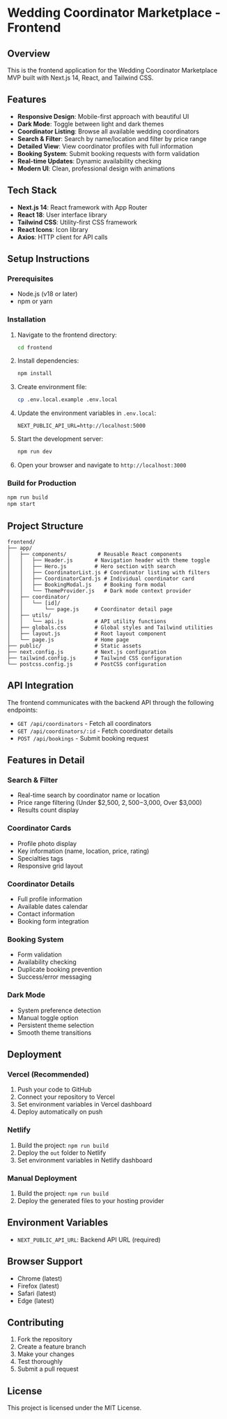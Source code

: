 # Wedding Coordinator Marketplace - Frontend

## Overview

This is the frontend application for the Wedding Coordinator Marketplace MVP built with Next.js 14, React, and Tailwind CSS.

## Features

- **Responsive Design**: Mobile-first approach with beautiful UI
- **Dark Mode**: Toggle between light and dark themes
- **Coordinator Listing**: Browse all available wedding coordinators
- **Search & Filter**: Search by name/location and filter by price range
- **Detailed View**: View coordinator profiles with full information
- **Booking System**: Submit booking requests with form validation
- **Real-time Updates**: Dynamic availability checking
- **Modern UI**: Clean, professional design with animations

## Tech Stack

- **Next.js 14**: React framework with App Router
- **React 18**: User interface library
- **Tailwind CSS**: Utility-first CSS framework
- **React Icons**: Icon library
- **Axios**: HTTP client for API calls

## Setup Instructions

### Prerequisites

- Node.js (v18 or later)
- npm or yarn

### Installation

1. Navigate to the frontend directory:

   ```bash
   cd frontend
   ```

2. Install dependencies:

   ```bash
   npm install
   ```

3. Create environment file:

   ```bash
   cp .env.local.example .env.local
   ```

4. Update the environment variables in `.env.local`:

   ```
   NEXT_PUBLIC_API_URL=http://localhost:5000
   ```

5. Start the development server:

   ```bash
   npm run dev
   ```

6. Open your browser and navigate to `http://localhost:3000`

### Build for Production

```bash
npm run build
npm start
```

## Project Structure

```
frontend/
├── app/
│   ├── components/          # Reusable React components
│   │   ├── Header.js       # Navigation header with theme toggle
│   │   ├── Hero.js         # Hero section with search
│   │   ├── CoordinatorList.js # Coordinator listing with filters
│   │   ├── CoordinatorCard.js # Individual coordinator card
│   │   ├── BookingModal.js    # Booking form modal
│   │   └── ThemeProvider.js   # Dark mode context provider
│   ├── coordinator/
│   │   └── [id]/
│   │       └── page.js     # Coordinator detail page
│   ├── utils/
│   │   └── api.js          # API utility functions
│   ├── globals.css         # Global styles and Tailwind utilities
│   ├── layout.js           # Root layout component
│   └── page.js             # Home page
├── public/                 # Static assets
├── next.config.js          # Next.js configuration
├── tailwind.config.js      # Tailwind CSS configuration
└── postcss.config.js       # PostCSS configuration
```

## API Integration

The frontend communicates with the backend API through the following endpoints:

- `GET /api/coordinators` - Fetch all coordinators
- `GET /api/coordinators/:id` - Fetch coordinator details
- `POST /api/bookings` - Submit booking request

## Features in Detail

### Search & Filter

- Real-time search by coordinator name or location
- Price range filtering (Under $2,500, $2,500-$3,000, Over $3,000)
- Results count display

### Coordinator Cards

- Profile photo display
- Key information (name, location, price, rating)
- Specialties tags
- Responsive grid layout

### Coordinator Details

- Full profile information
- Available dates calendar
- Contact information
- Booking form integration

### Booking System

- Form validation
- Availability checking
- Duplicate booking prevention
- Success/error messaging

### Dark Mode

- System preference detection
- Manual toggle option
- Persistent theme selection
- Smooth theme transitions

## Deployment

### Vercel (Recommended)

1. Push your code to GitHub
2. Connect your repository to Vercel
3. Set environment variables in Vercel dashboard
4. Deploy automatically on push

### Netlify

1. Build the project: `npm run build`
2. Deploy the `out` folder to Netlify
3. Set environment variables in Netlify dashboard

### Manual Deployment

1. Build the project: `npm run build`
2. Deploy the generated files to your hosting provider

## Environment Variables

- `NEXT_PUBLIC_API_URL`: Backend API URL (required)

## Browser Support

- Chrome (latest)
- Firefox (latest)
- Safari (latest)
- Edge (latest)

## Contributing

1. Fork the repository
2. Create a feature branch
3. Make your changes
4. Test thoroughly
5. Submit a pull request

## License

This project is licensed under the MIT License.
